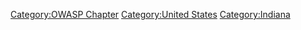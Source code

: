 [Category:OWASP Chapter](Category:OWASP_Chapter "wikilink")
[Category:United States](Category:United_States "wikilink")
[Category:Indiana](Category:Indiana "wikilink")
